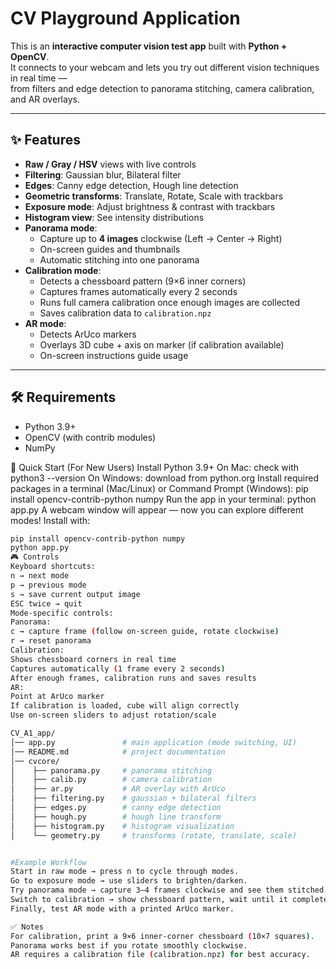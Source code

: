 # CV Playground Application

This is an **interactive computer vision test app** built with **Python + OpenCV**.  
It connects to your webcam and lets you try out different vision techniques in real time —  
from filters and edge detection to panorama stitching, camera calibration, and AR overlays.

---

## ✨ Features

- **Raw / Gray / HSV** views with live controls  
- **Filtering**: Gaussian blur, Bilateral filter  
- **Edges**: Canny edge detection, Hough line detection  
- **Geometric transforms**: Translate, Rotate, Scale with trackbars  
- **Exposure mode**: Adjust brightness & contrast with trackbars  
- **Histogram view**: See intensity distributions  
- **Panorama mode**:  
  - Capture up to **4 images** clockwise (Left → Center → Right)  
  - On-screen guides and thumbnails  
  - Automatic stitching into one panorama  
- **Calibration mode**:  
  - Detects a chessboard pattern (9×6 inner corners)  
  - Captures frames automatically every 2 seconds  
  - Runs full camera calibration once enough images are collected  
  - Saves calibration data to `calibration.npz`  
- **AR mode**:  
  - Detects ArUco markers  
  - Overlays 3D cube + axis on marker (if calibration available)  
  - On-screen instructions guide usage

---

## 🛠 Requirements

- Python 3.9+  
- OpenCV (with contrib modules)  
- NumPy  

🚀 Quick Start (For New Users)
Install Python 3.9+
On Mac: check with python3 --version
On Windows: download from python.org
Install required packages in a terminal (Mac/Linux) or Command Prompt (Windows):
pip install opencv-contrib-python numpy
Run the app in your terminal:
python app.py
A webcam window will appear — now you can explore different modes!
Install with:

```bash
pip install opencv-contrib-python numpy
python app.py
🎮 Controls
Keyboard shortcuts:
n → next mode
p → previous mode
s → save current output image
ESC twice → quit
Mode-specific controls:
Panorama:
c → capture frame (follow on-screen guide, rotate clockwise)
r → reset panorama
Calibration:
Shows chessboard corners in real time
Captures automatically (1 frame every 2 seconds)
After enough frames, calibration runs and saves results
AR:
Point at ArUco marker
If calibration is loaded, cube will align correctly
Use on-screen sliders to adjust rotation/scale

CV_A1_app/
│── app.py               # main application (mode switching, UI)
│── README.md            # project documentation
│── cvcore/
│    ├── panorama.py     # panorama stitching
│    ├── calib.py        # camera calibration
│    ├── ar.py           # AR overlay with ArUco
│    ├── filtering.py    # gaussian + bilateral filters
│    ├── edges.py        # canny edge detection
│    ├── hough.py        # hough line transform
│    ├── histogram.py    # histogram visualization
│    └── geometry.py     # transforms (rotate, translate, scale)


#Example Workflow
Start in raw mode → press n to cycle through modes.
Go to exposure mode → use sliders to brighten/darken.
Try panorama mode → capture 3–4 frames clockwise and see them stitched.
Switch to calibration → show chessboard pattern, wait until it completes.
Finally, test AR mode with a printed ArUco marker.

✅ Notes
For calibration, print a 9×6 inner-corner chessboard (10×7 squares).
Panorama works best if you rotate smoothly clockwise.
AR requires a calibration file (calibration.npz) for best accuracy.